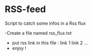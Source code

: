 # RSS-feed
Script to catch some infos in a Rss flux

-Create a file named rss_flux.txt
- put rss link in this file :
  link 1
  link 2
  ...
- enjoy !
